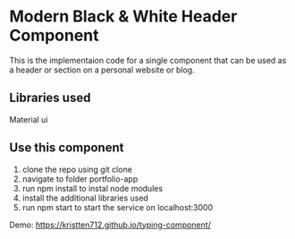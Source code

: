 # Modern Black & White Header Component 

This is the implementaion code for a single component that can be used as a header or section on a personal website or blog. 

## Libraries used 
Material ui 


## Use this component
1. clone the repo using git clone
2. navigate to folder portfolio-app
3. run npm install to instal node modules
4. install the additional libraries used
5. run npm start to start the service on localhost:3000

Demo: https://kristten712.github.io/typing-component/ 
